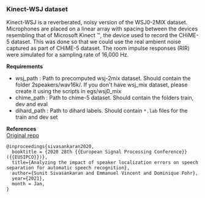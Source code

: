 ### Kinect-WSJ dataset
Kinect-WSJ is a reverberated, noisy version of the WSJ0-2MIX dataset. 
Microphones are placed on a linear array with spacing between the devices 
resembling that of Microsoft Kinect ™, the device used to record the CHiME-5 dataset. 
This was done so that we could use the real ambient noise captured as part of CHiME-5 dataset. 
The room impulse responses (RIR) were simulated for a sampling rate of 16,000 Hz.

**Requirements**  
* wsj_path :  Path to precomputed wsj-2mix dataset. Should contain the folder 2speakers/wav16k/. 
If you don't have wsj_mix dataset, please create it using the scripts in egs/wsj0_mix
* chime_path : Path to chime-5 dataset. Should contain the folders train, dev and eval
* dihard_path : Path to dihard labels. Should contain ```*.lab``` files for the train and dev set

**References**  
[Original repo](https://github.com/sunits/Reverberated_WSJ_2MIX/)

```
@inproceedings{sivasankaran2020,  
  booktitle = {2020 28th {{European Signal Processing Conference}} ({{EUSIPCO}})},  
  title={Analyzing the impact of speaker localization errors on speech separation for automatic speech recognition},
  author={Sunit Sivasankaran and Emmanuel Vincent and Dominique Fohr},
  year={2021},  
  month = Jan,  
}
```

